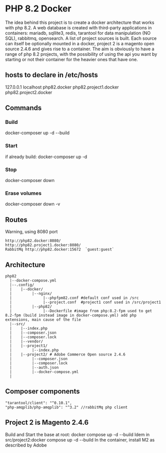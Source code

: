 
# PHP 8.2 Docker
The idea behind this project is to create a docker architecture that works with php 8.2. A web database is created with third-party applications in containers: mariadb, sqllite3, redis, tarantool for data manipulation (NO SQL), rabbitmq, opensearch. A list of project sources is built. Each source can itself be optionally mounted in a docker, project 2 is a magento open source 2.4.6 and gives rise to a container. The aim is obviously to have a range of php 8.2 projects, with the possibility of using the api you want by starting or not their container for the heavier ones that have one.

## hosts to declare in /etc/hosts
127.0.0.1   localhost php82.docker php82.project1.docker php82.project2.docker

## Commands 
### Build
docker-composer up -d --build
### Start
if already build: docker-composer up -d
### Stop
docker-composer down
### Erase volumes
docker-composer down -v

## Routes
Warning, using 8080 port
```
http://php82.docker:8080/  
http://php82.project1.docker:8080/  
RabbitMq http://php82.docker:15672  `guest:guest`  
```

## Architecture
```
php82  
  |--docker-compose.yml  
  |--.config/  
  |    |--docker/  
  |         |--nginx/  
  |              |--phpfpm82.conf #default conf used in /src  
  |              |--project.conf  #project1 conf used in /src/project1  
  |         |--php82/  
  |              |--Dockerfile #image from php:8.2-fpm used to get 8.2-fpm (build instead image in docker-compose.yml) add php extensions, main cause of the file        
  |--src/  
  |    |--index.php  
  |    |--composer.json  
  |    |--composer.lock  
  |    |--vendor/  
  |    |--project1/  
  |         |--index.php
  |    |--project2/ # Adobe Commerce Open source 2.4.6  
  |         |--composer.json
  |         |--composer.lock
  |         |--auth.json
  |         |--docker-compose.yml  
  |    
```

## Composer components
```
"tarantool/client": "^0.10.1",  
"php-amqplib/php-amqplib": "^3.2" //rabbitMq php client
```  

## Project 2 is Magento 2.4.6
Build and Start the base at root: docker compose up -d --build
Idem in src/project2:docker compose up -d --build
In the container, install M2 as described by Adobe

